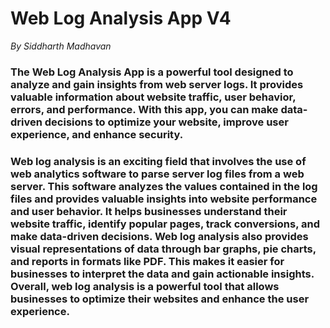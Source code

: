 # Web Log Analysis App V4
*By Siddharth Madhavan*
### The Web Log Analysis App is a powerful tool designed to analyze and gain insights from web server logs. It provides valuable information about website traffic, user behavior, errors, and performance. With this app, you can make data-driven decisions to optimize your website, improve user experience, and enhance security. 

### Web log analysis is an exciting field that involves the use of web analytics software to parse server log files from a web server. This software analyzes the values contained in the log files and provides valuable insights into website performance and user behavior. It helps businesses understand their website traffic, identify popular pages, track conversions, and make data-driven decisions. Web log analysis also provides visual representations of data through bar graphs, pie charts, and reports in formats like PDF. This makes it easier for businesses to interpret the data and gain actionable insights. Overall, web log analysis is a powerful tool that allows businesses to optimize their websites and enhance the user experience.
